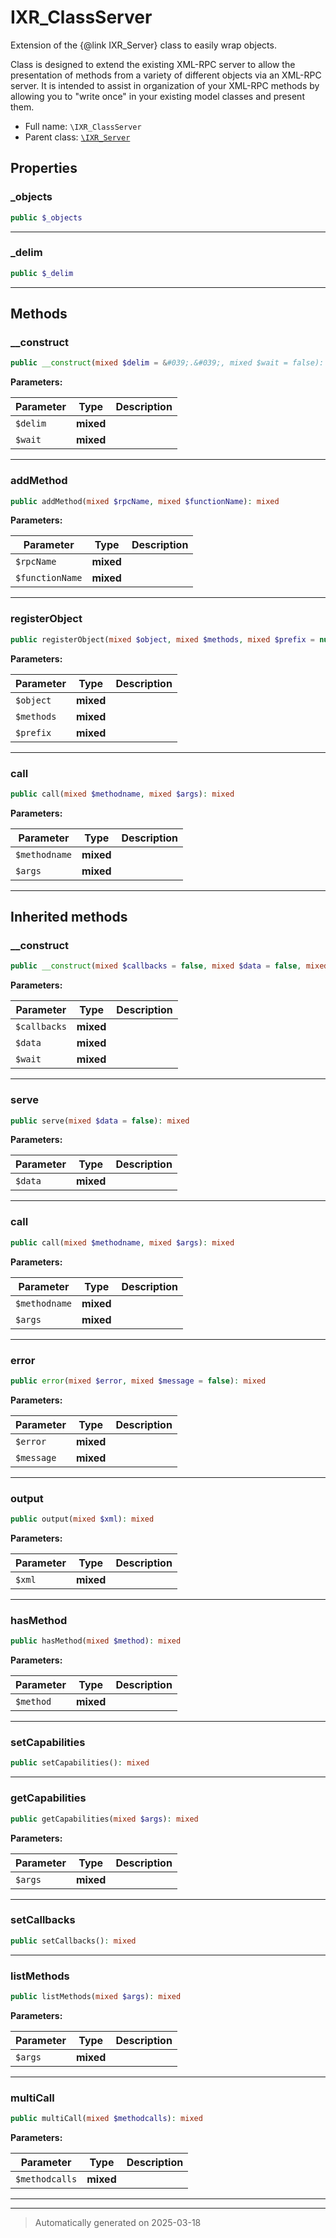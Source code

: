 
# IXR_ClassServer

Extension of the {@link IXR_Server} class to easily wrap objects.

Class is designed to extend the existing XML-RPC server to allow the
presentation of methods from a variety of different objects via an
XML-RPC server.
It is intended to assist in organization of your XML-RPC methods by allowing
you to "write once" in your existing model classes and present them.

* Full name: `\IXR_ClassServer`
* Parent class: [`\IXR_Server`](./IXR_Server.md)



## Properties


### _objects



```php
public $_objects
```






***

### _delim



```php
public $_delim
```






***

## Methods


### __construct



```php
public __construct(mixed $delim = &#039;.&#039;, mixed $wait = false): mixed
```








**Parameters:**

| Parameter | Type | Description |
|-----------|------|-------------|
| `$delim` | **mixed** |  |
| `$wait` | **mixed** |  |





***

### addMethod



```php
public addMethod(mixed $rpcName, mixed $functionName): mixed
```








**Parameters:**

| Parameter | Type | Description |
|-----------|------|-------------|
| `$rpcName` | **mixed** |  |
| `$functionName` | **mixed** |  |





***

### registerObject



```php
public registerObject(mixed $object, mixed $methods, mixed $prefix = null): mixed
```








**Parameters:**

| Parameter | Type | Description |
|-----------|------|-------------|
| `$object` | **mixed** |  |
| `$methods` | **mixed** |  |
| `$prefix` | **mixed** |  |





***

### call



```php
public call(mixed $methodname, mixed $args): mixed
```








**Parameters:**

| Parameter | Type | Description |
|-----------|------|-------------|
| `$methodname` | **mixed** |  |
| `$args` | **mixed** |  |





***


## Inherited methods


### __construct



```php
public __construct(mixed $callbacks = false, mixed $data = false, mixed $wait = false): mixed
```








**Parameters:**

| Parameter | Type | Description |
|-----------|------|-------------|
| `$callbacks` | **mixed** |  |
| `$data` | **mixed** |  |
| `$wait` | **mixed** |  |





***

### serve



```php
public serve(mixed $data = false): mixed
```








**Parameters:**

| Parameter | Type | Description |
|-----------|------|-------------|
| `$data` | **mixed** |  |





***

### call



```php
public call(mixed $methodname, mixed $args): mixed
```








**Parameters:**

| Parameter | Type | Description |
|-----------|------|-------------|
| `$methodname` | **mixed** |  |
| `$args` | **mixed** |  |





***

### error



```php
public error(mixed $error, mixed $message = false): mixed
```








**Parameters:**

| Parameter | Type | Description |
|-----------|------|-------------|
| `$error` | **mixed** |  |
| `$message` | **mixed** |  |





***

### output



```php
public output(mixed $xml): mixed
```








**Parameters:**

| Parameter | Type | Description |
|-----------|------|-------------|
| `$xml` | **mixed** |  |





***

### hasMethod



```php
public hasMethod(mixed $method): mixed
```








**Parameters:**

| Parameter | Type | Description |
|-----------|------|-------------|
| `$method` | **mixed** |  |





***

### setCapabilities



```php
public setCapabilities(): mixed
```












***

### getCapabilities



```php
public getCapabilities(mixed $args): mixed
```








**Parameters:**

| Parameter | Type | Description |
|-----------|------|-------------|
| `$args` | **mixed** |  |





***

### setCallbacks



```php
public setCallbacks(): mixed
```












***

### listMethods



```php
public listMethods(mixed $args): mixed
```








**Parameters:**

| Parameter | Type | Description |
|-----------|------|-------------|
| `$args` | **mixed** |  |





***

### multiCall



```php
public multiCall(mixed $methodcalls): mixed
```








**Parameters:**

| Parameter | Type | Description |
|-----------|------|-------------|
| `$methodcalls` | **mixed** |  |





***


***
> Automatically generated on 2025-03-18
